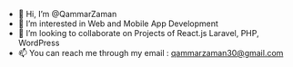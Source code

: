 - 👋 Hi, I’m @QammarZaman
- 👀 I’m interested in Web and Mobile App Development
- 💞️ I’m looking to collaborate on Projects of React.js Laravel, PHP, WordPress
- 📫 You can reach me through my email : qammarzaman30@gmail.com

<!---
QammarZaman/QammarZaman is a ✨ special ✨ repository because its `README.md` (this file) appears on your GitHub profile.
You can click the Preview link to take a look at your changes.
--->
